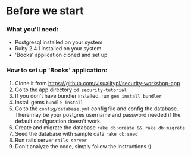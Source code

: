 # Before we start

### What you'll need:

- Postgresql installed on your system
- Ruby 2.4.1 installed on your system
- 'Books' application cloned and set up


### How to set up 'Books' application:

1. Clone it from https://github.com/visualitypl/security-workshop-app
2. Go to the app directory `cd security-tutorial`
3. If you don't have bundler installed, run `gem install bundler`
4. Install gems `bundle install`
5. Go to the `config/database.yml` config file and config the database. There may be your postgres username and password needed if the default configuration doesn't work.
6. Create and migrate the database `rake db:create && rake db:migrate`
7. Seed the database with sample data `rake db:seed`
8. Run rails server `rails server`
9. Don't analyze the code, simply follow the instructions :)
